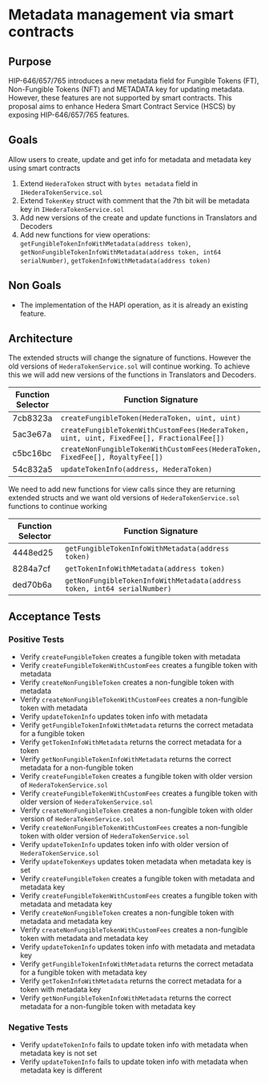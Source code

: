 # Metadata management via smart contracts

## Purpose

HIP-646/657/765 introduces a new metadata field for Fungible Tokens (FT), Non-Fungible Tokens (NFT) and METADATA key for
updating metadata. However, these features are not supported by smart contracts.
This proposal aims to enhance Hedera Smart Contract Service (HSCS) by exposing HIP-646/657/765 features.

## Goals

Allow users to create, update and get info for metadata and metadata key using smart contracts
1. Extend `HederaToken` struct with `bytes metadata` field in `IHederaTokenService.sol`
2. Extend `TokenKey` struct with comment that the 7th bit will be metadata key in `IHederaTokenService.sol`
3. Add new versions of the create and update functions in Translators and Decoders
4. Add new functions for view operations: `getFungibleTokenInfoWithMetadata(address token)`,
`getNonFungibleTokenInfoWithMetadata(address token, int64 serialNumber)`, `getTokenInfoWithMetadata(address token)`

## Non Goals

- The implementation of the HAPI operation, as it is already an existing feature.

## Architecture

The extended structs will change the signature of functions. However the old versions of `HederaTokenService.sol`
will continue working. To achieve this we will add new versions of the functions in Translators and Decoders.

| Function Selector |                                    Function Signature                                     |
|-------------------|-------------------------------------------------------------------------------------------|
| 7cb8323a          | `createFungibleToken(HederaToken, uint, uint)`                                            |
| 5ac3e67a          | `createFungibleTokenWithCustomFees(HederaToken, uint, uint, FixedFee[], FractionalFee[])` |
| c5bc16bc          | `createNonFungibleTokenWithCustomFees(HederaToken, FixedFee[], RoyaltyFee[])`             |
| 54c832a5          | `updateTokenInfo(address, HederaToken)`                                                   |

We need to add new functions for view calls since they are returning extended structs and we want old
versions of `HederaTokenService.sol` functions to continue working

| Function Selector |                            Function Signature                            |
|-------------------|--------------------------------------------------------------------------|
| 4448ed25          | `getFungibleTokenInfoWithMetadata(address token)`                        |
| 8284a7cf          | `getTokenInfoWithMetadata(address token)`                                |
| ded70b6a          | `getNonFungibleTokenInfoWithMetadata(address token, int64 serialNumber)` |

## Acceptance Tests

### Positive Tests

- Verify `createFungibleToken` creates a fungible token with metadata
- Verify `createFungibleTokenWithCustomFees` creates a fungible token with metadata
- Verify `createNonFungibleToken` creates a non-fungible token with metadata
- Verify `createNonFungibleTokenWithCustomFees` creates a non-fungible token with metadata
- Verify `updateTokenInfo` updates token info with metadata
- Verify `getFungibleTokenInfoWithMetadata` returns the correct metadata for a fungible token
- Verify `getTokenInfoWithMetadata` returns the correct metadata for a token
- Verify `getNonFungibleTokenInfoWithMetadata` returns the correct metadata for a non-fungible token
- Verify `createFungibleToken` creates a fungible token with older version of `HederaTokenService.sol`
- Verify `createFungibleTokenWithCustomFees` creates a fungible token with older version of `HederaTokenService.sol`
- Verify `createNonFungibleToken` creates a non-fungible token with older version of `HederaTokenService.sol`
- Verify `createNonFungibleTokenWithCustomFees` creates a non-fungible token with older version of `HederaTokenService.sol`
- Verify `updateTokenInfo` updates token info with older version of `HederaTokenService.sol`
- Verify `updateTokenKeys` updates token metadata when metadata key is set
- Verify `createFungibleToken` creates a fungible token with metadata and metadata key
- Verify `createFungibleTokenWithCustomFees` creates a fungible token with metadata and metadata key
- Verify `createNonFungibleToken` creates a non-fungible token with metadata and metadata key
- Verify `createNonFungibleTokenWithCustomFees` creates a non-fungible token with metadata and metadata key
- Verify `updateTokenInfo` updates token info with metadata and metadata key
- Verify `getFungibleTokenInfoWithMetadata` returns the correct metadata for a fungible token with metadata key
- Verify `getTokenInfoWithMetadata` returns the correct metadata for a token with metadata key
- Verify `getNonFungibleTokenInfoWithMetadata` returns the correct metadata for a non-fungible token with metadata key

### Negative Tests

- Verify `updateTokenInfo` fails to update token info with metadata when metadata key is not set
- Verify `updateTokenInfo` fails to update token info with metadata when metadata key is different
